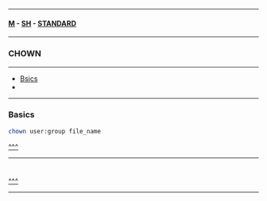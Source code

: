 
---

#### [M](https://github.com/ttltrk/TTT/blob/master/menu.md) - [SH](https://github.com/ttltrk/TTT/blob/master/SH/SH.md) - [STANDARD](https://github.com/ttltrk/TTT/blob/master/SH/STANDARD/STANDARD.md)

---

<h3 id='^'>CHOWN</h3>

---

* <a href='#basics'>Bsics</a></br>
* <a href='#'></a></br>

---

<h3 id='basics'>Basics</h3>

```sh
chown user:group file_name
```

<a href='#^'>^^^</a>

---

<h3 id=''></h3>

```sh

```

<a href='#^'>^^^</a>

---
